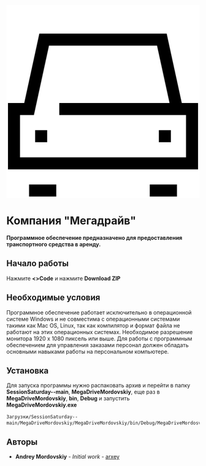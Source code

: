 ![Компания "Мегадрайв"](логотип.png)

# **Компания "Мегадрайв"**

**Программное обеспечение предназначено для предоставления транспортного средства в аренду.**

## Начало работы

Нажмите **<>Code** и нажмите **Download ZIP**

## Необходимые условия

Программное обеспечение работает исключительно в операционной системе Windows и не совместима с операционными системами такими как Mac OS, Linux, так как компилятор и формат файла не работают на этих операционных системах.
Необходимое разрешение монитора 1920 x 1080 пиксель или выше. 
Для работы с программным обеспечением для управления заказами персонал должен обладать основными навыками работы на персональном компьютере.

## Установка

Для запуска программы нужно распаковать архив и перейти в папку **SessionSaturday--main**, **MegaDriveMordovskiy**, еще раз в **MegaDriveMordovskiy**, **bin**, **Debug** и запустить **MegaDriveMordovskiy.exe**
```
Загрузки/SessionSaturday--main/MegaDriveMordovskiy/MegaDriveMordovskiy/bin/Debug/MegaDriveMordosvkiy.exe
```

## Авторы

* **Andrey Mordovskiy** - *Initial work* - [arxey](https://github.com/arxey/SessionSaturday.git)
